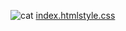 ![cat](https://github.com/user-attachments/assets/e532f7b8-cf63-4780-a4cc-48f425719ebe)
[index.html](https://github.com/user-attachments/files/22677933/index.html)[style.css](https://github.com/user-attachments/files/22677934/style.css)
